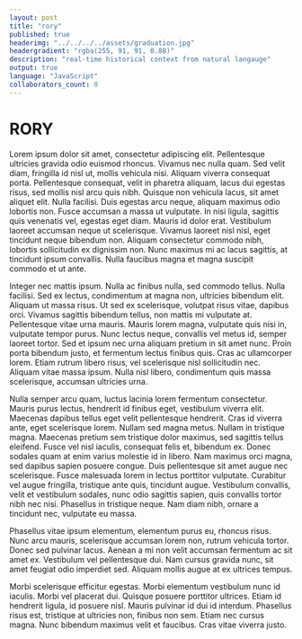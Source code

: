```yaml
---
layout: post
title: "rory"
published: true
headerimg: "../../../../assets/graduation.jpg"
headergradient: "rgba(255, 91, 91, 0.88)"
description: "real-time historical context from natural langauge"
output: true
language: "JavaScript"
collaborators_count: 0
---
```


# RORY

Lorem ipsum dolor sit amet, consectetur adipiscing elit. Pellentesque ultricies gravida odio euismod rhoncus. Vivamus nec nulla quam. Sed velit diam, fringilla id nisl ut, mollis vehicula nisi. Aliquam viverra consequat porta. Pellentesque consequat, velit in pharetra aliquam, lacus dui egestas risus, sed mollis nisl arcu quis nibh. Quisque non vehicula lacus, sit amet aliquet elit. Nulla facilisi. Duis egestas arcu neque, aliquam maximus odio lobortis non. Fusce accumsan a massa ut vulputate. In nisi ligula, sagittis quis venenatis vel, egestas eget diam. Mauris id dolor erat. Vestibulum laoreet accumsan neque ut scelerisque. Vivamus laoreet nisl nisl, eget tincidunt neque bibendum non. Aliquam consectetur commodo nibh, lobortis sollicitudin ex dignissim non. Nunc maximus mi ac lacus sagittis, at tincidunt ipsum convallis. Nulla faucibus magna et magna suscipit commodo et ut ante.

Integer nec mattis ipsum. Nulla ac finibus nulla, sed commodo tellus. Nulla facilisi. Sed ex lectus, condimentum at magna non, ultricies bibendum elit. Aliquam ut massa risus. Ut sed ex scelerisque, volutpat risus vitae, dapibus orci. Vivamus sagittis bibendum tellus, non mattis mi vulputate at. Pellentesque vitae urna mauris. Mauris lorem magna, vulputate quis nisi in, vulputate tempor purus. Nunc lectus neque, convallis vel metus id, semper laoreet tortor. Sed et ipsum nec urna aliquam pretium in sit amet nunc. Proin porta bibendum justo, et fermentum lectus finibus quis. Cras ac ullamcorper lorem. Etiam rutrum libero risus, vel scelerisque nisl sollicitudin nec. Aliquam vitae massa ipsum. Nulla nisl libero, condimentum quis massa scelerisque, accumsan ultricies urna.

Nulla semper arcu quam, luctus lacinia lorem fermentum consectetur. Mauris purus lectus, hendrerit id finibus eget, vestibulum viverra elit. Maecenas dapibus tellus eget velit pellentesque hendrerit. Cras id viverra ante, eget scelerisque lorem. Nullam sed magna metus. Nullam in tristique magna. Maecenas pretium sem tristique dolor maximus, sed sagittis tellus eleifend. Fusce vel nisl iaculis, consequat felis et, bibendum ex. Donec sodales quam at enim varius molestie id in libero. Nam maximus orci magna, sed dapibus sapien posuere congue. Duis pellentesque sit amet augue nec scelerisque. Fusce malesuada lorem in lectus porttitor vulputate. Curabitur vel augue fringilla, tristique ante quis, tincidunt augue. Vestibulum convallis, velit et vestibulum sodales, nunc odio sagittis sapien, quis convallis tortor nibh nec nisi. Phasellus in tristique neque. Nam diam nibh, ornare a tincidunt nec, vulputate eu massa.

Phasellus vitae ipsum elementum, elementum purus eu, rhoncus risus. Nunc arcu mauris, scelerisque accumsan lorem non, rutrum vehicula tortor. Donec sed pulvinar lacus. Aenean a mi non velit accumsan fermentum ac sit amet ex. Vestibulum vel pellentesque dui. Nam cursus gravida nunc, sit amet feugiat odio imperdiet sed. Aliquam mollis augue at ex ultrices tempus.

Morbi scelerisque efficitur egestas. Morbi elementum vestibulum nunc id iaculis. Morbi vel placerat dui. Quisque posuere porttitor ultrices. Etiam id hendrerit ligula, id posuere nisl. Mauris pulvinar id dui id interdum. Phasellus risus est, tristique at ultricies non, finibus non sem. Etiam nec cursus magna. Nunc bibendum maximus velit et faucibus. Cras vitae viverra justo.
